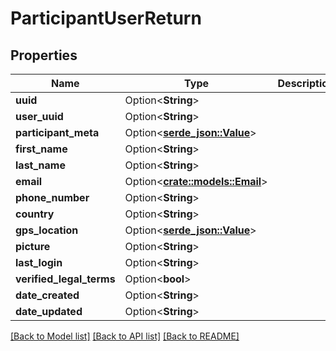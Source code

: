 # ParticipantUserReturn

## Properties

Name | Type | Description | Notes
------------ | ------------- | ------------- | -------------
**uuid** | Option<**String**> |  | [optional]
**user_uuid** | Option<**String**> |  | [optional]
**participant_meta** | Option<[**serde_json::Value**](.md)> |  | [optional]
**first_name** | Option<**String**> |  | [optional]
**last_name** | Option<**String**> |  | [optional]
**email** | Option<[**crate::models::Email**](Email.md)> |  | [optional]
**phone_number** | Option<**String**> |  | [optional]
**country** | Option<**String**> |  | [optional]
**gps_location** | Option<[**serde_json::Value**](.md)> |  | [optional]
**picture** | Option<**String**> |  | [optional]
**last_login** | Option<**String**> |  | [optional]
**verified_legal_terms** | Option<**bool**> |  | [optional]
**date_created** | Option<**String**> |  | [optional]
**date_updated** | Option<**String**> |  | [optional]

[[Back to Model list]](../README.md#documentation-for-models) [[Back to API list]](../README.md#documentation-for-api-endpoints) [[Back to README]](../README.md)



